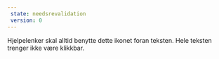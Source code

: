```yaml
---
 state: needsrevalidation
 version: 0
---
```

Hjelpelenker skal alltid benytte dette ikonet foran teksten. Hele teksten trenger ikke være klikkbar.
